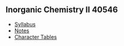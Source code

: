 ## Inorganic Chemistry II 40546
  - [Syllabus](/files/syllabus-InorgChemII-40546.pdf)
  - [Notes](/files/mainIC-II.pdf)
  - [Character Tables](http://symmetry.jacobs-university.de/)
  
